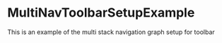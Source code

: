 # MultiNavToolbarSetupExample
 This is an example of the multi stack navigation graph setup for toolbar
